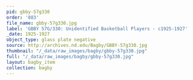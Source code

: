 ```yaml
---
pid: gbby-57g330
order: '883'
file_name: gbby-57g330.jpg
label: 'GBBY 57G/330: Unidentified Basketball Players - c1925-1927'
_date: 1925-1927
object_type: glass plate negative
source: http://archives.nd.edu/Bagby/GBBY-57g330.jpg
thumbnail: "/_data/raw_images/bagby/gbby-57g330.jpg"
full: "/_data/raw_images/bagby/gbby-57g330.jpg"
layout: bagby_item
collection: bagby
---
```

